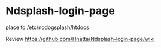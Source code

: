 # Ndsplash-login-page

place to /etc/nodogsplash/htdocs

Review https://github.com/Hnatta/Ndsplash-login-page/wiki
